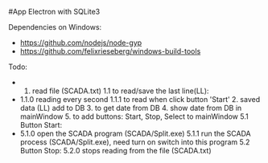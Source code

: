 #App Electron with SQLite3

Dependencies on Windows:
- https://github.com/nodejs/node-gyp
- https://github.com/felixrieseberg/windows-build-tools

Todo:
+ 1. read file (SCADA.txt)
  1.1 to read/save the last line(LL):
+ 1.1.0 reading every second
  1.1.1 to read when click button 'Start'
  2. saved data (LL) add to DB
  3. to get date from DB
  4. show date from DB in mainWindow
  5. to add buttons: Start, Stop, Select to mainWindow
  5.1 Button Start:
+ 5.1.0 open the SCADA program (SCADA/Split.exe)
  5.1.1 run the SCADA process (SCADA/Split.exe), need turn on switch into this program
  5.2 Button Stop:
  5.2.0 stops reading from the file (SCADA.txt)